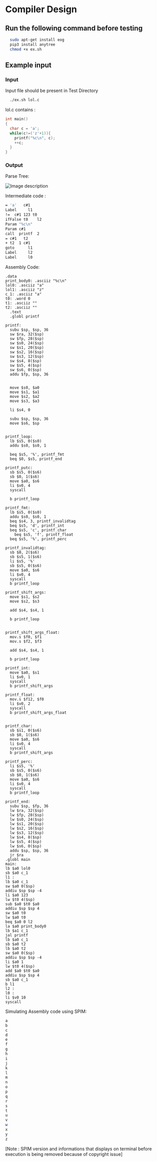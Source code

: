 # Compiler Design


## Run the following command before testing

```bash
  sudo apt-get install eog
  pip3 install anytree
  chmod +x ex.sh
```



## Example input
 
### Input   
Input file should be present in Test Directory

```bash
  ./ex.sh lol.c
```

lol.c contains : 

```c
int main()
{
  char c = 'a';
  while(c!=('z'+1)){
    printf("%c\n", c);
    ++c;
  }
}
```


### Output


Parse Tree:


![Image description](OutputTree/tree.png)


Intermediate code : 

```bash
= 'a'   c#1
Label     l1
!=  c#1 123 t0
ifFalse t0    l2
Param "%c\n"    
Param c#1   
call  printf  2 
= c#1   t2
+ t2  1 c#1
goto      l1
Label     l2
Label     l0
```

Assembly Code:

```assembly
.data
print_body0: .asciiz "%c\n"
lol0: .asciiz "a"
lol1: .asciiz "z"
c_1: .asciiz "a"
t0: .word 0
t1: .asciiz ""
t2: .asciiz ""
  .text
  .globl printf

printf:
  subu $sp, $sp, 36
  sw $ra, 32($sp)
  sw $fp, 28($sp)
  sw $s0, 24($sp)
  sw $s1, 20($sp)
  sw $s2, 16($sp)
  sw $s3, 12($sp)
  sw $s4, 8($sp)
  sw $s5, 4($sp)
  sw $s6, 0($sp)
  addu $fp, $sp, 36


  move $s0, $a0 
  move $s1, $a1
  move $s2, $a2
  move $s3, $a3

  li $s4, 0

  subu $sp, $sp, 36 
  move $s6, $sp


printf_loop: 
  lb $s5, 0($s0)
  addu $s0, $s0, 1 

  beq $s5, '%', printf_fmt 
  beq $0, $s5, printf_end 

printf_putc:
  sb $s5, 0($s6)
  sb $0, 1($s6)
  move $a0, $s6 
  li $v0, 4 
  syscall

  b printf_loop 

printf_fmt:
  lb $s5, 0($s0)
  addu $s0, $s0, 1
  beq $s4, 3, printf_invalidtag 
  beq $s5, 'd', printf_int
  beq $s5, 'c', printf_char
    beq $s5, 'f', printf_float 
  beq $s5, '%', printf_perc 

printf_invalidtag:
  sb $0, 2($s6) 
  sb $s5, 1($s6) 
  li $s5, '%'  
  sb $s5, 0($s6) 
  move $a0, $s6 
  li $v0, 4
  syscall
  b printf_loop 

printf_shift_args: 
  move $s1, $s2 
  move $s2, $s3 

  add $s4, $s4, 1 

  b printf_loop 


printf_shift_args_float: 
  mov.s $f0, $f1 
  mov.s $f2, $f3 

  add $s4, $s4, 1 

  b printf_loop 

printf_int: 
  move $a0, $s1 
  li $v0, 1
  syscall
  b printf_shift_args 

printf_float: 
  mov.s $f12, $f0 
  li $v0, 2
  syscall
  b printf_shift_args_float


printf_char:
  sb $s1, 0($s6) 
  sb $0, 1($s6)
  move $a0, $s6 
  li $v0, 4
  syscall
  b printf_shift_args

printf_perc: 
  li $s5, '%'
  sb $s5, 0($s6) 
  sb $0, 1($s6)
  move $a0, $s6
  li $v0, 4
  syscall
  b printf_loop 

printf_end:
  subu $sp, $fp, 36 
  lw $ra, 32($sp) 
  lw $fp, 28($sp)
  lw $s0, 24($sp)
  lw $s1, 20($sp)
  lw $s2, 16($sp)
  lw $s3, 12($sp)
  lw $s4, 8($sp)
  lw $s5, 4($sp)
  lw $s6, 0($sp)
  addu $sp, $sp, 36 
  jr $ra 
.globl main
main:
lb $a0 lol0
sb $a0 c_1
l1 : 
lb $a0 c_1
sw $a0 0($sp)
addiu $sp $sp -4
li $a0 123
lw $t0 4($sp)
sub $a0 $t0 $a0
addiu $sp $sp 4
sw $a0 t0
lw $a0 t0
beq $a0 0 l2
la $a0 print_body0
lb $a1 c_1
jal printf
lb $a0 c_1
sb $a0 t2
lb $a0 t2
sw $a0 0($sp)
addiu $sp $sp -4
li $a0 1
lw $t0 4($sp)
add $a0 $t0 $a0
addiu $sp $sp 4
sb $a0 c_1
b l1
l2 : 
l0 : 
li $v0 10
syscall

```



Simulating Assembly code using SPIM:

```bash
a
b
c
d
e
f
g
h
i
j
k
l
m
n
o
p
q
r
s
t
u
v
w
x
y
z
```
[Note : SPIM version and informations that displays on terminal before execution is being removed because of copyright issue]

